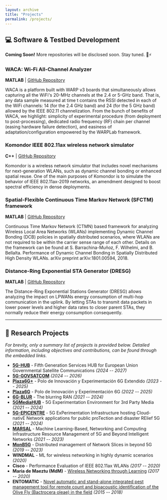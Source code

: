 ```yaml
---
layout: archive
title: "Projects"
permalink: /projects/
---
```


## 💻 Software & Testbed Development

**Coming Soon!** More repositories will be disclosed soon. Stay tuned. 🚀⚡

### WACA: Wi-Fi All-Channel Analyzer

**MATLAB** | [GitHub Repository](https://github.com/sergiobarra/WACA_WiFiAnalyzer)

WACA is a platform built with WARP v3 boards that simultaneously allows capturing all the WiFi's 20-MHz channels at the 2.4 or 5-GHz band. That is, any data sample measured at time t contains the RSSI detected in each of the WiFi channels: 14 (for the 2.4 GHz band) and 24 (for the 5 GHz band) allowed by the IEEE 802.11 channelization. From the bunch of benefits of WACA, we highlight: simplicity of experimental procedure (from deployment to post-processing), dedicated radio frequency (RF) chain per channel (easing hardware failure detection), and easiness of adaptation/configuration empowered by the WARPLab framework.

### Komondor IEEE 802.11ax wireless network simulator

**C++** | [GitHub Repository](https://github.com/wn-upf/Komondor)

Komondor is a wireless network simulator that includes novel mechanisms for next-generation WLANs, such as dynamic channel bonding or enhanced spatial reuse. One of the main purposes of Komondor is to simulate the behavior of IEEE 802.11ax-2019 networks, an amendment designed to boost spectral efficiency in dense deployments.

### Spatial-Flexible Continuous Time Markov Network (SFCTM) framework

**MATLAB** | [GitHub Repository](https://github.com/sergiobarra/SFCTMN)

Continuous Time Markov Network (CTMN) based framework for analyzing Wireless Local Area Networks (WLANs) implementing Dynamic Channel Bonding (DCB) policies in spatially distributed scenarios, where WLANs are not required to be within the carrier sense range of each other. Details on the framework can be found at S. Barrachina-Muñoz, F. Wilhelmi, and B. Bellalta. Performance of Dynamic Channel Bonding in Spatially Distributed High Density WLANs. arXiv preprint arXiv:1801.00594, 2018.

### Distance-Ring Exponential STA Generator (DRESG)

**MATLAB** | [GitHub Repository](https://github.com/sergiobarra/DRESG_lpwan)

The Distance-Ring Exponential Stations Generator (DRESG) allows analyzing the impact on LPWANs energy consumption of multi-hop communication in the uplink. By letting STAs to transmit data packets in lower power levels and higher data rates to closer parent STAs, they normally reduce their energy consumption consequently.

---

## 🔬 Research Projects

*For brevity, only a summary list of projects is provided below. Detailed information, including objectives and contributions, can be found through the embedded links.*

- **[5G-HUB](https://5g-hub.eu/)** - Fifth Generation Services HUB for European Union Governmental Satellite Communications *(2024 -- 2027)*
- **[5G-GOVSATCOM](https://5g-govsatcom.eu/)** *(2024 -- 2026)*
- **[Plaza6G+](https://www.plaza6g.eu/)** - Polo de Innovación y Experimentación 6G Extendido *(2023 -- 2025)*
- **[Plaza6G](https://www.plaza6g.eu/)** - Polo de Innovación y Experimentación 6G *(2022 -- 2025)*
- **[6G-BLUR](https://6g-blur.cttc.es/)** - The blurring RAN *(2021 -- 2024)*
- **[5GMediaHUB](https://www.5gmediahub.eu/)** - 5G Experimentation Environment for 3rd Party Media *(2021 -- 2024)*
- **[5G-EPICENTRE](https://www.5gepicentre.eu/)** - 5G ExPerimentation Infrastructure hosting Cloud-nativE Network applications for public proTection and disaster RElief 5G *(2021 -- 2024)*
- **[MARSAL](https://www.marsalproject.eu/)** - Machine Learning-Based, Networking and Computing Infrastructure Resource Management of 5G and Beyond Intelligent Networks *(2021 -- 2023)*
- **[MonB5G](https://www.monb5g.eu/)** - Distributed management of Network Slices in beyond 5G *(2019 -- 2023)*
- **WINDMAL** - ML for wireless networking in highly dynamic scenarios *(2020)*
- **Cisco** - Performance Evaluation of IEEE 802.11ax WLANs *(2017 -- 2020)*
- **Maria de Maeztu (MdM)** - [Wireless Networking through Learning](https://www.upf.edu/web/mdm-dtic/projects/-/asset_publisher/Ef1was9TxNY4/content/id/6177174#.W0b83NUzapo) *(2017 -- 2020)*
- **ENTOMATIC** - [Novel automatic and stand-alone integrated pest management tool for remote count and bioacoustic identification of the Olive Fly (Bactrocera oleae) in the field](https://www.upf.edu/web/entomatic/) *(2015 -- 2018)*